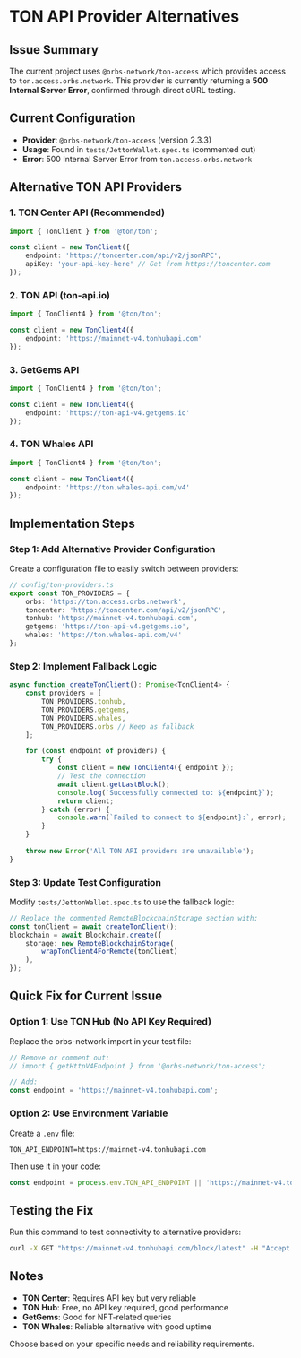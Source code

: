 # TON API Provider Alternatives

## Issue Summary

The current project uses `@orbs-network/ton-access` which provides access to `ton.access.orbs.network`. This provider is currently returning a **500 Internal Server Error**, confirmed through direct cURL testing.

## Current Configuration

- **Provider**: `@orbs-network/ton-access` (version 2.3.3)
- **Usage**: Found in `tests/JettonWallet.spec.ts` (commented out)
- **Error**: 500 Internal Server Error from `ton.access.orbs.network`

## Alternative TON API Providers

### 1. TON Center API (Recommended)

```typescript
import { TonClient } from '@ton/ton';

const client = new TonClient({
    endpoint: 'https://toncenter.com/api/v2/jsonRPC',
    apiKey: 'your-api-key-here' // Get from https://toncenter.com
});
```

### 2. TON API (ton-api.io)

```typescript
import { TonClient4 } from '@ton/ton';

const client = new TonClient4({
    endpoint: 'https://mainnet-v4.tonhubapi.com'
});
```

### 3. GetGems API

```typescript
import { TonClient4 } from '@ton/ton';

const client = new TonClient4({
    endpoint: 'https://ton-api-v4.getgems.io'
});
```

### 4. TON Whales API

```typescript
import { TonClient4 } from '@ton/ton';

const client = new TonClient4({
    endpoint: 'https://ton.whales-api.com/v4'
});
```

## Implementation Steps

### Step 1: Add Alternative Provider Configuration

Create a configuration file to easily switch between providers:

```typescript
// config/ton-providers.ts
export const TON_PROVIDERS = {
    orbs: 'https://ton.access.orbs.network',
    toncenter: 'https://toncenter.com/api/v2/jsonRPC',
    tonhub: 'https://mainnet-v4.tonhubapi.com',
    getgems: 'https://ton-api-v4.getgems.io',
    whales: 'https://ton.whales-api.com/v4'
};
```

### Step 2: Implement Fallback Logic

```typescript
async function createTonClient(): Promise<TonClient4> {
    const providers = [
        TON_PROVIDERS.tonhub,
        TON_PROVIDERS.getgems,
        TON_PROVIDERS.whales,
        TON_PROVIDERS.orbs // Keep as fallback
    ];

    for (const endpoint of providers) {
        try {
            const client = new TonClient4({ endpoint });
            // Test the connection
            await client.getLastBlock();
            console.log(`Successfully connected to: ${endpoint}`);
            return client;
        } catch (error) {
            console.warn(`Failed to connect to ${endpoint}:`, error);
        }
    }
    
    throw new Error('All TON API providers are unavailable');
}
```

### Step 3: Update Test Configuration

Modify `tests/JettonWallet.spec.ts` to use the fallback logic:

```typescript
// Replace the commented RemoteBlockchainStorage section with:
const tonClient = await createTonClient();
blockchain = await Blockchain.create({
    storage: new RemoteBlockchainStorage(
        wrapTonClient4ForRemote(tonClient)
    ),
});
```

## Quick Fix for Current Issue

### Option 1: Use TON Hub (No API Key Required)

Replace the orbs-network import in your test file:

```typescript
// Remove or comment out:
// import { getHttpV4Endpoint } from '@orbs-network/ton-access';

// Add:
const endpoint = 'https://mainnet-v4.tonhubapi.com';
```

### Option 2: Use Environment Variable

Create a `.env` file:

```env
TON_API_ENDPOINT=https://mainnet-v4.tonhubapi.com
```

Then use it in your code:

```typescript
const endpoint = process.env.TON_API_ENDPOINT || 'https://mainnet-v4.tonhubapi.com';
```

## Testing the Fix

Run this command to test connectivity to alternative providers:

```bash
curl -X GET "https://mainnet-v4.tonhubapi.com/block/latest" -H "Accept: application/json"
```

## Notes

- **TON Center**: Requires API key but very reliable
- **TON Hub**: Free, no API key required, good performance
- **GetGems**: Good for NFT-related queries
- **TON Whales**: Reliable alternative with good uptime

Choose based on your specific needs and reliability requirements.
